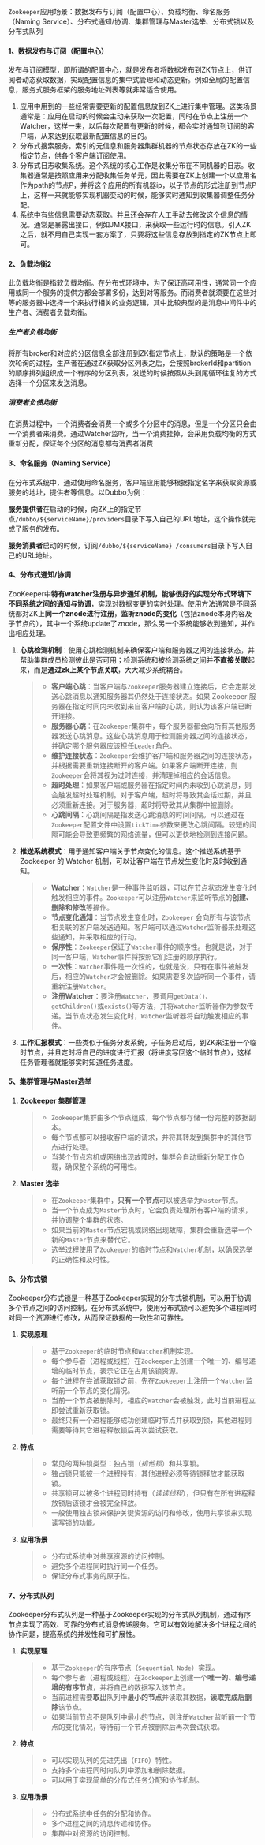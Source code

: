 `Zookeeper`应用场景：数据发布与订阅（配置中心）、负载均衡、命名服务（Naming Service）、分布式通知/协调、集群管理与Master选举、分布式锁以及分布式队列

#### 1、数据发布与订阅（配置中心）

发布与订阅模型，即所谓的配置中心，就是发布者将数据发布到ZK节点上，供订阅者动态获取数据，实现配置信息的集中式管理和动态更新。例如全局的配置信息，服务式服务框架的服务地址列表等就非常适合使用。

1. 应用中用到的一些经常需要更新的配置信息放到ZK上进行集中管理。这类场景通常是：应用在启动的时候会主动来获取一次配置，同时在节点上注册一个Watcher，这样一来，以后每次配置有更新的时候，都会实时通知到订阅的客户端，从来达到获取最新配置信息的目的。
2. 分布式搜索服务。索引的元信息和服务器集群机器的节点状态存放在ZK的一些指定节点，供各个客户端订阅使用。
3. 分布式日志收集系统。这个系统的核心工作是收集分布在不同机器的日志。收集器通常是按照应用来分配收集任务单元，因此需要在ZK上创建一个以应用名作为path的节点P，并将这个应用的所有机器ip，以子节点的形式注册到节点P上，这样一来就能够实现机器变动的时候，能够实时通知到收集器调整任务分配。
4. 系统中有些信息需要动态获取。并且还会存在人工手动去修改这个信息的情况。通常是暴露出接口，例如JMX接口，来获取一些运行时的信息。引入ZK之后，就不用自己实现一套方案了，只要将这些信息存放到指定的ZK节点上即可。

#### 2、负载均衡2

此负载均衡是指软负载均衡。在分布式环境中，为了保证高可用性，通常同一个应用或同一个服务的提供方都会部署多份，达到对等服务。而消费者就须要在这些对等的服务器中选择一个来执行相关的业务逻辑，其中比较典型的是消息中间件中的生产者、消费者负载均衡。

##### 生产者负载均衡

将所有broker和对应的分区信息全部注册到ZK指定节点上，默认的策略是一个依次轮询的过程，生产者在通过ZK获取分区列表之后，会按照brokerId和partition的顺序排列组织成一个有序的分区列表，发送的时候按照从头到尾循环往复的方式选择一个分区来发送消息。

##### 消费者负债均衡

在消费过程中，一个消费者会消费一个或多个分区中的消息，但是一个分区只会由一个消费者来消费。通过Watcher监听，当一个消费挂掉，会采用负载均衡的方式重新分配，保证每个分区的消息都有消费者消费

#### 3、命名服务（Naming Service）

在分布式系统中，通过使用命名服务，客户端应用能够根据指定名字来获取资源或服务的地址，提供者等信息。以Dubbo为例：

**服务提供者**在启动的时候，向ZK上的指定节点`/dubbo/${serviceName}/providers`目录下写入自己的URL地址，这个操作就完成了服务的发布。

**服务消费者**启动的时候，订阅`/dubbo/${serviceName} /consumers`目录下写入自己的URL地址。

#### 4、分布式通知/协调

ZooKeeper中**特有watcher注册与异步通知机制，能够很好的实现分布式环境下不同系统之间的通知与协调**，实现对数据变更的实时处理。使用方法通常是不同系统都对ZK上**同一个znode进行注册**，**监听znode的变化**（包括znode本身内容及子节点的），其中一个系统update了znode，那么另一个系统能够收到通知，并作出相应处理。

1. **心跳检测机制**：使用心跳检测机制来确保客户端和服务器之间的连接状态，并帮助集群成员检测彼此是否可用；检测系统和被检测系统之间并**不直接关联**起来，而是**通过zk上某个节点关联**，大大减少系统耦合。

   > - **客户端心跳**：当客户端与`Zookeeper`服务器建立连接后，它会定期发送心跳消息以通知服务器其仍然处于连接状态。如果 Zookeeper 服务器在指定时间内未收到来自客户端的心跳，则认为该客户端已断开连接。
   > - **服务器心跳**：在`Zookeeper`集群中，每个服务器都会向所有其他服务器发送心跳消息。这些心跳消息用于检测服务器之间的连接状态，并确定哪个服务器应该担任`Leader`角色。
   > - **维护连接状态**：`Zookeeper`会维护客户端和服务器之间的连接状态，并根据需要重新连接断开的客户端。如果客户端断开连接，则`Zookeeper`会将其视为过时连接，并清理掉相应的会话信息。
   > - **超时处理**：如果客户端或服务器在指定时间内未收到心跳消息，则会触发超时处理机制。对于客户端，超时将导致其会话过期，并且必须重新连接。对于服务器，超时将导致其从集群中被删除。
   > - **心跳间隔**：心跳间隔是指发送心跳消息的时间间隔。可以通过在`Zookeeper`配置文件中设置`tickTime`参数来更改心跳间隔。较短的间隔可能会导致更频繁的网络流量，但可以更快地检测到连接问题。

2. **推送系统模式**：用于通知客户端关于节点变化的信息。这个推送系统基于 Zookeeper 的 Watcher 机制，可以让客户端在节点发生变化时及时收到通知。

   > - **Watcher**：`Watcher`是一种事件监听器，可以在节点状态发生变化时触发相应的事件。`Zookeeper`可以注册`Watcher`来监听节点的**创建、删除和修改**等操作。
   > - **节点变化通知**：当节点发生变化时，`Zookeeper` 会向所有与该节点相关联的客户端发送通知。客户端可以通过`Watcher`监听器来处理这些通知，并采取相应的行动。
   > - **保序性**：`Zookeeper`保证了`Watcher`事件的顺序性。也就是说，对于同一客户端，`Watcher`事件将按照它们注册的顺序执行。
   > - **一次性**：`Watcher`事件是一次性的，也就是说，只有在事件被触发后，相应的`Watcher`才会被删除。如果需要多次监听同一个事件，请重新注册`Watcher`。
   > - **注册Watcher**：要注册`Watcher`，要调用`getData()`、`getChildren()`或`exists()`等方法，并将`Watcher`监听器作为参数传递。当节点状态发生变化时，`Watcher`监听器将自动触发相应的事件。

3. **工作汇报模式**：一些类似于任务分发系统，子任务启动后，到ZK来注册一个临时节点，并且定时将自己的进度进行汇报（将进度写回这个临时节点），这样任务管理者就能够实时知道任务进度。

#### 5、集群管理与Master选举

1. **Zookeeper 集群管理**

   > - `Zookeeper`集群由多个节点组成，每个节点都存储一份完整的数据副本。
   > - 每个节点都可以接收客户端的请求，并将其转发到集群中的其他节点进行处理。
   > - 当某个节点宕机或网络出现故障时，集群会自动重新分配工作负载，确保整个系统的可用性。

2. **Master 选举**

   > - 在`Zookeeper`集群中，**只有一个节点**可以被选举为`Master`节点。
   > - 当一个节点成为`Master`节点时，它会负责处理所有客户端的请求，并协调整个集群的状态。
   > - 如果当前的`Master`节点宕机或网络出现故障，集群会重新选举一个新的`Master`节点来替代它。
   > - 选举过程使用了`Zookeeper`的临时节点和`Watcher`机制，以确保选举的正确性和及时性。

#### 6、分布式锁

Zookeeper分布式锁是一种基于Zookeeper实现的分布式锁机制，可以用于协调多个节点之间的访问控制。在分布式系统中，使用分布式锁可以避免多个进程同时对同一个资源进行修改，从而保证数据的一致性和可靠性。

1. **实现原理**

   > - 基于`Zookeeper`的临时节点和`Watcher`机制实现。
   > - 每个参与者（进程或线程）在`Zookeeper`上创建一个唯一的、编号递增的临时节点，表示它正在占用该锁资源。
   > - 每个进程在尝试获取锁之前，先在`Zookeeper`上注册一个`Watcher`监听前一个节点的变化情况。
   > - 当前一个节点被删除时，相应的`Watcher`会被触发，此时当前进程立即尝试重新获取锁。
   > - 最终只有一个进程能够成功创建临时节点并获取到锁，其他进程则需要等待其它进程释放锁后再次尝试获取。

2. **特点**

   > - 常见的两种锁类型：独占锁（*排他锁*）和共享锁。
   > - 独占锁只能被一个进程持有，其他进程必须等待锁释放才能获取锁。
   > - 共享锁可以被多个进程同时持有（*读读线程*），但只有在所有进程释放锁后该锁才会被完全释放。
   > - 一般使用独占锁来保护关键资源的访问和修改，使用共享锁来实现读写锁的功能。

3. **应用场景**

   > - 分布式系统中对共享资源的访问控制。
   > - 避免多个进程同时执行同一个任务。
   > - 保证分布式事务的原子性。

#### 7、分布式队列

Zookeeper分布式队列是一种基于Zookeeper实现的分布式队列机制，通过有序节点实现了高效、可靠的分布式消息传递服务。它可以有效地解决多个进程之间的协作问题，提高系统的并发性和可扩展性。

1. **实现原理**

   > - 基于`Zookeeper`的有序节点（`Sequential Node`）实现。
   > - 每个参与者（进程或线程）在`Zookeeper`上创建一个**唯一的、编号递增的有序节点**，并将自己的数据写入该节点。
   > - 当前进程需要**取出**队列中**最小的节点**并读取其数据，**读取完成后删除**该节点。
   > - 如果当前节点不是队列中最小的节点，则注册`Watcher`监听前一个节点的变化情况，等待前一个节点被删除后再次尝试获取。

2. **特点**

   > - 可以实现队列的先进先出（`FIFO`）特性。
   > - 支持多个进程同时向队列中添加和删除数据。
   > - 可以用于实现简单的分布式任务分配和协作机制。

3. **应用场景**

   > - 分布式系统中任务的分配和协作。
   > - 多个进程之间的消息传递和协作。
   > - 集群中对资源的访问控制。